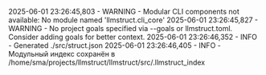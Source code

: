 2025-06-01 23:26:45,803 - WARNING - Modular CLI components not available: No module named 'llmstruct.cli_core'
2025-06-01 23:26:45,827 - WARNING - No project goals specified via --goals or llmstruct.toml. Consider adding goals for better context.
2025-06-01 23:26:46,352 - INFO - Generated ./src/struct.json
2025-06-01 23:26:46,405 - INFO - Модульный индекс сохранён в /home/sma/projects/llmstruct/llmstruct/src/.llmstruct_index

